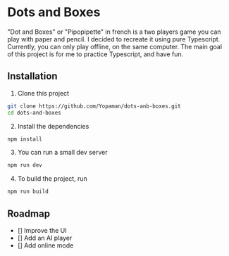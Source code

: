 # Dots and Boxes

"Dot and Boxes" or "Pipopipette" in french is a two players game you can play with paper and pencil. I decided to recreate it using pure Typescript. Currently, you can only play offline, on the same computer. The main goal of this project is for me to practice Typescript, and have fun.

## Installation

1. Clone this project
```bash
git clone https://github.com/Yopaman/dots-anb-boxes.git
cd dots-and-boxes
```
2. Install the dependencies
```bash
npm install
```

3. You can run a small dev server
```bash
npm run dev
```
4. To build the project, run
```bash
npm run build
```

## Roadmap

- [] Improve the UI
- [] Add an AI player
- [] Add online mode